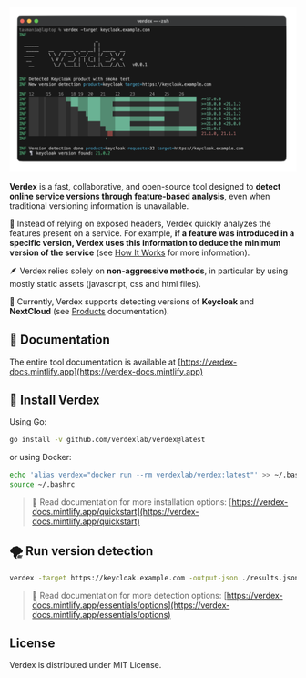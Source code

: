 ![Verdex screenshot](./docs/images/screenshot.png)

**Verdex** is a fast, collaborative, and open-source tool designed to 
**detect online service versions through feature-based analysis**,
even when traditional versioning information is unavailable.

🔧 Instead of relying on exposed headers, Verdex quickly analyzes the features present on a service. 
For example, **if a feature was introduced in a specific version, Verdex uses this information to deduce the 
minimum version of the service** (see [How It Works](https://verdex-docs.mintlify.app/how-it-works) for more information).

🪶 Verdex relies solely on **non-aggressive methods**, in particular by using mostly static assets (javascript, css and html files).

🎯 Currently, Verdex supports detecting versions of **Keycloak** and **NextCloud** (see [Products](https://verdex-docs.mintlify.app/essentials/products) documentation).

## 📖 Documentation
The entire tool documentation is available at [https://verdex-docs.mintlify.app](https://verdex-docs.mintlify.app)

## 🚀 Install Verdex

Using Go:
```bash
go install -v github.com/verdexlab/verdex@latest
```

or using Docker:
```bash
echo 'alias verdex="docker run --rm verdexlab/verdex:latest"' >> ~/.bashrc
source ~/.bashrc
```

> 📖 Read documentation for more installation options: 
[https://verdex-docs.mintlify.app/quickstart](https://verdex-docs.mintlify.app/quickstart)

## 🌪️ Run version detection

```bash
verdex -target https://keycloak.example.com -output-json ./results.json
```

> 📖 Read documentation for more detection options: 
[https://verdex-docs.mintlify.app/essentials/options](https://verdex-docs.mintlify.app/essentials/options)

## License
Verdex is distributed under MIT License.
